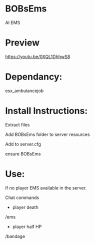 # BOBsEms

AI EMS

#  Preview

https://youtu.be/0XQL1DhhwS8

# Dependancy:

esx_ambulancejob

# Install Instructions:
Extract files

Add BOBsEms folder to server resources

Add to server.cfg

ensure BOBsEms

# Use:
If no player EMS available in the server.

Chat commands

- player death

/ems

- player half HP

/bandage
